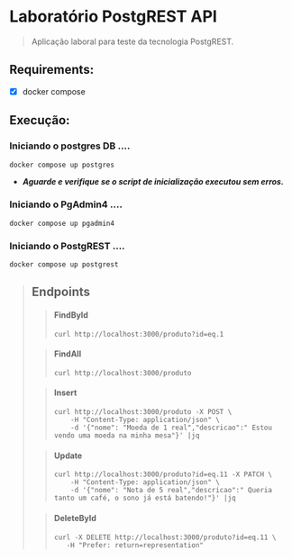 # Laboratório PostgREST API
>Aplicação laboral para teste da tecnologia PostgREST.
## Requirements:
- [x] docker compose
      
## Execução:

### Iniciando o postgres DB ....
```
docker compose up postgres
```
- ***Aguarde e verifique se o script de inicialização executou sem erros.***
### Iniciando o PgAdmin4 ....
```
docker compose up pgadmin4
```
### Iniciando o PostgREST ....
```
docker compose up postgrest
```


>## Endpoints
>>#### FindById
>>``` 
>>curl http://localhost:3000/produto?id=eq.1
>>```
>
>>#### FindAll
>>``` 
>>curl http://localhost:3000/produto
>>```
>
>>#### Insert
>>``` 
>>curl http://localhost:3000/produto -X POST \
>>     -H "Content-Type: application/json" \
>>     -d '{"nome": "Moeda de 1 real","descricao":" Estou vendo uma moeda na minha mesa"}' |jq
>>```
>
>>#### Update
>>``` 
>>curl http://localhost:3000/produto?id=eq.11 -X PATCH \
>>     -H "Content-Type: application/json" \
>>     -d '{"nome": "Nota de 5 real","descricao":" Queria tanto um café, o sono já está batendo!"}' |jq
>>```
>
>>#### DeleteById
>>``` 
>>curl -X DELETE http://localhost:3000/produto?id=eq.11 \
>>    -H "Prefer: return=representation"
>>``` 
